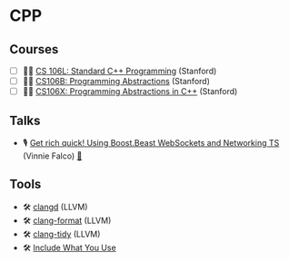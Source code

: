 # CPP

## Courses

- [ ] 🧑‍🏫 [CS 106L: Standard C++ Programming](https://web.stanford.edu/class/cs106l/) (Stanford)
- [ ] 🧑‍🏫 [CS106B: Programming Abstractions](https://web.stanford.edu/class/cs106b/) (Stanford)
- [ ] 🧑‍🏫 [CS106X: Programming Abstractions in C++](https://web.stanford.edu/class/cs106x/) (Stanford)

## Talks

- 🎙️ [Get rich quick! Using Boost.Beast WebSockets and Networking TS](https://www.youtube.com/watch?v=7FQwAjELMek) (Vinnie Falco) [🔗](https://github.com/vinniefalco/CppCon2018)

## Tools

- 🛠️ [clangd](https://clangd.llvm.org/) (LLVM)
- 🛠️ [clang-format](https://clang.llvm.org/docs/ClangFormat.html) (LLVM)
- 🛠️ [clang-tidy](https://clang.llvm.org/extra/clang-tidy/) (LLVM)
- 🛠️ [Include What You Use](https://github.com/include-what-you-use/include-what-you-use)

